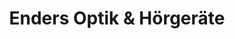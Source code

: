 ---
title: "Enders Optik & Hörgeräte"
url: /rathenow/enders-optik-und-hoergeraete/
shop: Hörgeräte
---